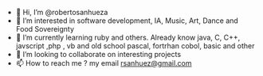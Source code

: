 - 👋 Hi, I’m @robertosanhueza
- 👀 I’m interested in software development, IA, Music, Art, Dance and Food Sovereignty 
- 🌱 I’m currently learning ruby and others. Already know java, C, C++, javscript ,php , vb and  old school pascal, fortrhan cobol, basic and other
- 💞️ I’m looking to collaborate on interesting projects
- 📫 How to reach me ? my email rsanhuez@gmail.com

<!---
robertosanhueza/robertosanhueza is a ✨ special ✨ repository because its `README.md` (this file) appears on your GitHub profile.
You can click the Preview link to take a look at your changes.
--->
